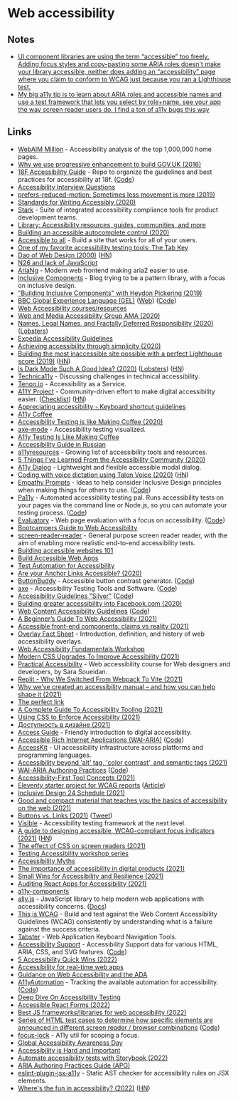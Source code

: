 # Web accessibility

## Notes

- [UI component libraries are using the term “accessible” too freely. Adding focus styles and copy-pasting some ARIA roles doesn't make your library accessible, neither does adding an “accessibility” page where you claim to conform to WCAG just because you ran a Lighthouse test.](https://twitter.com/mmatuzo/status/1462884917671604228)
- [My big a11y tip is to learn about ARIA roles and accessible names and use a test framework that lets you select by role+name. see your app the way screen reader users do. I find a ton of a11y bugs this way](https://twitter.com/davidcrespo/status/1527321522364219402)

## Links

- [WebAIM Million](https://webaim.org/projects/million/) - Accessibility analysis of the top 1,000,000 home pages.
- [Why we use progressive enhancement to build GOV.UK (2016)](https://technology.blog.gov.uk/2016/09/19/why-we-use-progressive-enhancement-to-build-gov-uk/)
- [18F Accessibility Guide](https://accessibility.18f.gov/) - Repo to organize the guidelines and best practices for accessibility at 18f. ([Code](https://github.com/18F/accessibility))
- [Accessibility Interview Questions](https://github.com/scottaohara/accessibility_interview_questions)
- [prefers-reduced-motion: Sometimes less movement is more (2019)](https://web.dev/prefers-reduced-motion/)
- [Standards for Writing Accessibly (2020)](https://alistapart.com/article/standards-for-writing-accessibly/)
- [Stark](https://www.getstark.co/) - Suite of integrated accessibility compliance tools for product development teams.
- [Library: Accessibility resources, guides, communities, and more](https://www.getstark.co/library/)
- [Building an accessible autocomplete control (2020)](https://adamsilver.io/articles/building-an-accessible-autocomplete-control/)
- [Accessible to all](https://web.dev/accessible/) - Build a site that works for all of your users.
- [One of my favorite accessibility testing tools: The Tab Key](https://www.matuzo.at/blog/testing-with-tab/)
- [Dao of Web Design (2000)](https://alistapart.com/article/dao/) ([HN](https://news.ycombinator.com/item?id=22521557))
- [N26 and lack of JavaScript](https://hugogiraudel.com/2020/01/20/n26-and-lack-of-javascript/)
- [AriaNg](https://github.com/mayswind/AriaNg) - Modern web frontend making aria2 easier to use.
- [Inclusive Components](https://inclusive-components.design/) - Blog trying to be a pattern library, with a focus on inclusive design.
- ["Building Inclusive Components" with Heydon Pickering (2019)](https://www.youtube.com/watch?v=C7uX6uvHnlQ&t=1020s)
- [BBC Global Experience Language (GEL)](https://bbc.github.io/gel/) ([Web](https://www.bbc.co.uk/gel)) ([Code](https://github.com/bbc/gel))
- [Web Accessibility courses/resources](https://www.reddit.com/r/webdev/comments/aqm6l4/i_cant_find_a_single_web_accessibility_course/)
- [Web and Media Accessibility Group AMA (2020)](https://hashnode.com/post/the-web-and-media-accessibility-group-ama-ck9wy7s5w01j4nbs1kle8k7gn)
- [Names, Legal Names, and Fractally Deferred Responsibility (2020)](https://nora.codes/post/names-legal-names-and-fractally-deferred-responsibility/) ([Lobsters](https://lobste.rs/s/61iy3h/names_legal_names_fractally_deferred))
- [Expedia Accessibility Guidelines](https://accessibility.expedia.biz/)
- [Achieving accessibility through simplicity (2020)](https://sourcehut.org/blog/2020-05-27-accessibility-through-simplicity/)
- [Building the most inaccessible site possible with a perfect Lighthouse score (2019)](https://www.matuzo.at/blog/building-the-most-inaccessible-site-possible-with-a-perfect-lighthouse-score/) ([HN](https://news.ycombinator.com/item?id=23440752))
- [Is Dark Mode Such A Good Idea? (2020)](https://kevq.uk/is-dark-mode-such-a-good-idea/) ([Lobsters](https://lobste.rs/s/o4su2v/is_dark_mode_such_good_idea)) ([HN](https://news.ycombinator.com/item?id=23495052))
- [Technica11y](https://technica11y.org/) - Discussing challenges in technical accessibility.
- [Tenon.io](https://tenon.io/) - Accessibility as a Service.
- [A11Y Project](https://www.a11yproject.com/) - Community-driven effort to make digital accessibility easier. ([Checklist](https://www.a11yproject.com/checklist/)) ([HN](https://news.ycombinator.com/item?id=31337222))
- [Appreciating accessibility - Keyboard shortcut guidelines](https://erresen.github.io/csharp/dotnet/accessibility/shortcuts/visualstudio/2020/07/26/appreciating-accessibility.html)
- [A11y Coffee](https://a11y.coffee/)
- [Accessibility Testing is like Making Coffee (2020)](https://madalyn.dev/blog/a11y-testing-coffee/)
- [axe-mode](https://github.com/raunofreiberg/axe-mode) - Accessibility testing visualized.
- [A11y Testing Is Like Making Coffee](https://a11y.coffee/a11y-testing-making-coffee/)
- [Accessibility Guide in Russian](http://specialbank.ru/guide/)
- [a11yresources](https://a11yresources.webflow.io/) - Growing list of accessibility tools and resources.
- [5 Things I've Learned From the Accessibility Community (2020)](https://marcysutton.github.io/5-things-i-learned-from-accessibility/#/)
- [A11y Dialog](https://github.com/edenspiekermann/a11y-dialog) - Lightweight and flexible accessible modal dialog.
- [Coding with voice dictation using Talon Voice (2020)](https://joshwcomeau.com/accessibility/hands-free-coding/) ([HN](https://news.ycombinator.com/item?id=24846887))
- [Empathy Prompts](https://empathyprompts.net/) - Ideas to help consider Inclusive Design principles when making things for others to use. ([Code](https://github.com/ericwbailey/empathy-prompts))
- [Pa11y](https://pa11y.org/) - Automated accessibility testing pal. Runs accessibility tests on your pages via the command line or Node.js, so you can automate your testing process. ([Code](https://github.com/pa11y/pa11y))
- [Evaluatory](https://darekkay.com/evaluatory/) - Web page evaluation with a focus on accessibility. ([Code](https://github.com/darekkay/evaluatory))
- [Bootcampers Guide to Web Accessibility](https://a11y-with-lindsey.ck.page/products/pre-order-the-bootcampers-guide-to-web)
- [screen-reader-reader](https://github.com/phenomnomnominal/screen-reader-reader) - General purpose screen reader reader, with the aim of enabling more realistic end-to-end accessibility tests.
- [Building accessible websites 101](https://www.weba11y101.com/)
- [Build Accessible Web Apps](https://testingaccessibility.com/)
- [Test Automation for Accessibility](https://testautomationu.applitools.com/accessibility-testing-tutorial/)
- [Are your Anchor Links Accessible? (2020)](https://amberwilson.co.uk/blog/are-your-anchor-links-accessible/)
- [ButtonBuddy](https://buttonbuddy.dev/) - Accessible button contrast generator. ([Code](https://github.com/5t3ph/buttonbuddy))
- [axe](https://www.deque.com/axe/) - Accessibility Testing Tools and Software. ([Code](https://github.com/dequelabs/axe-core))
- [Accessibility Guidelines "Silver"](https://w3c.github.io/silver/) ([Code](https://github.com/w3c/silver))
- [Building greater accessibility into Facebook.com (2020)](https://engineering.fb.com/2020/07/30/web/facebook-com-accessibility/?sf242103664=1)
- [Web Content Accessibility Guidelines](https://w3c.github.io/wcag/guidelines/) ([Code](https://github.com/w3c/wcag))
- [A Beginner’s Guide To Web Accessibility (2021)](https://bootcamp.uxdesign.cc/beginners-guide-to-web-accessibility-514644750b0f)
- [Accessible front-end components: claims vs reality (2021)](https://hiddedevries.nl/en/blog/2021-04-02-accessible-front-end-components-claims-vs-reality)
- [Overlay Fact Sheet](https://overlayfactsheet.com/) - Introduction, definition, and history of web accessibility overlays.
- [Web Accessibility Fundamentals Workshop](https://www.sandrina-p.net/workshop-a11y/)
- [Modern CSS Upgrades To Improve Accessibility (2021)](https://moderncss.dev/modern-css-upgrades-to-improve-accessibility/)
- [Practical Accessibility](https://practical-accessibility.today/) - Web accessibility course for Web designers and developers, by Sara Soueidan.
- [Replit - Why We Switched From Webpack To Vite (2021)](https://blog.replit.com/vite)
- [Why we’ve created an accessibility manual – and how you can help shape it (2021)](https://accessibility.blog.gov.uk/2021/05/27/why-weve-created-an-accessibility-manual-and-how-you-can-help-shape-it/)
- [The perfect link](https://a11y-collective.com/blog/the-perfect-link/)
- [A Complete Guide To Accessibility Tooling (2021)](https://www.smashingmagazine.com/2021/06/complete-guide-accessibility-tooling/)
- [Using CSS to Enforce Accessibility (2021)](https://adrianroselli.com/2021/06/using-css-to-enforce-accessibility.html)
- [Доступность в дизайне (2021)](https://teletype.in/@romanshamin/a11y-for-designers)
- [Access Guide](https://accessguide.io/) - Friendly introduction to digital accessibility.
- [Accessible Rich Internet Applications (WAI-ARIA)](https://w3c.github.io/aria/) ([Code](https://github.com/w3c/aria))
- [AccessKit](https://github.com/AccessKit/accesskit) - UI accessibility infrastructure across platforms and programming languages.
- [Accessibility beyond 'alt' tag, 'color contrast', and semantic tags (2021)](https://hellonehha.hashnode.dev/accessibility-beyond-alt-tag-color-contrast-and-semantic-tags-ckt5jjl9601s97us13soac1er)
- [WAI-ARIA Authoring Practices](https://w3c.github.io/aria-practices/) ([Code](https://github.com/w3c/aria-practices))
- [Accessibility-First Tool Concepts (2021)](https://icing.space/2021/accessibility-first-tool-concepts/)
- [Eleventy starter project for WCAG reports](https://github.com/hidde/eleventy-wcag-reporter) ([Article](https://hiddedevries.nl/en/blog/2021-05-24-introducing-an-eleventy-starter-project-for-wcag-reports))
- [Inclusive Design 24 Schedule (2021)](https://inclusivedesign24.org/2021/schedule/)
- [Good and compact material that teaches you the basics of accessibility on the web (2021)](https://twitter.com/rauschma/status/1441091864073961481)
- [Buttons vs. Links (2021)](https://yatil.net/blog/buttons-vs-links) ([Tweet](https://twitter.com/SaraSoueidan/status/1448905214145318946))
- [Visible](https://github.com/visible/visible) - Accessibility testing framework at the next level.
- [A guide to designing accessible, WCAG-compliant focus indicators (2021)](https://www.sarasoueidan.com/blog/focus-indicators/) ([HN](https://news.ycombinator.com/item?id=29123990))
- [The effect of CSS on screen readers (2021)](https://uselessdivs.com/blog/the-effect-of-css-on-screen-readers)
- [Testing Accessibility workshop series](https://github.com/marcysutton/testing-accessibility-demos)
- [Accessibility Myths](https://a11ymyths.com/)
- [The importance of accessibility in digital products (2021)](https://dev.to/inhuofficial/never-forget-the-importance-of-accessibility-in-digital-products-11)
- [Small Wins for Accessibility and Resilience (2021)](https://www.callumhart.com/blog/small-wins-for-accessibility-and-resilience/)
- [Auditing React Apps for Accessibility (2021)](https://egghead.io/courses/auditing-react-apps-for-accessibility-08733265)
- [a11y-components](https://github.com/t12t/a11y-components)
- [ally.js](https://github.com/medialize/ally.js) - JavaScript library to help modern web applications with accessibility concerns. ([Docs](https://allyjs.io/))
- [This is WCAG](https://thisiswcag.com/) - Build and test against the Web Content Accessibility Guidelines (WCAG) consistently by understanding what is a failure against the success criteria.
- [Tabster](https://github.com/microsoft/tabster) - Web Application Keyboard Navigation Tools.
- [Accessibility Support](https://a11ysupport.io/) - Accessibility Support data for various HTML, ARIA, CSS, and SVG features. ([Code](https://github.com/accessibilitysupported/a11ysupport.io))
- [5 Accessibility Quick Wins (2022)](https://css-tricks.com/5-accessibility-quick-wins-you-can-implement-today/)
- [Accessibility for real-time web apps](https://fly.io/blog/intro-to-accessibility/)
- [Guidance on Web Accessibility and the ADA](https://beta.ada.gov/web-guidance/)
- [A11yAutomation](https://a11y-automation.dev/) - Tracking the available automation for accessibility. ([Code](https://github.com/MelSumner/a11y-automation))
- [Deep Dive On Accessibility Testing](https://smashingconf.com/online-workshops/workshops/manuel-matuzovic-apr)
- [Accessible React Forms (2022)](https://www.carlrippon.com/accessible-react-forms/)
- [Best JS frameworks/libraries for web accessibility (2022)](https://twitter.com/simonw/status/1518296889837252609)
- [Series of HTML test cases to determine how specific elements are announced in different screen reader / browser combinations](https://russmaxdesign.github.io/accessible-forms/) ([Code](https://github.com/russmaxdesign/accessible-forms))
- [focus-lock](https://github.com/theKashey/focus-lock) - A11y util for scoping a focus.
- [Global Accessibility Awareness Day](https://accessibility.day/)
- [Accessibility is Hard and Important](https://andrewwalpole.com/blog/accessibility-is-hard-and-important/)
- [Automate accessibility tests with Storybook (2022)](https://storybook.js.org/blog/automate-accessibility-tests-with-storybook/)
- [ARIA Authoring Practices Guide (APG)](https://www.w3.org/WAI/ARIA/apg/patterns/)
- [eslint-plugin-jsx-a11y](https://github.com/jsx-eslint/eslint-plugin-jsx-a11y) - Static AST checker for accessibility rules on JSX elements.
- [Where's the fun in accessibility? (2022)](https://elisehe.in/2022/07/19/the-fun-in-accessibility) ([HN](https://news.ycombinator.com/item?id=32178099))
